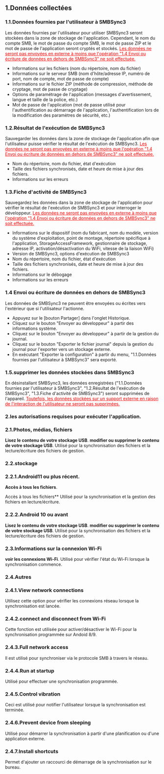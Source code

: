 ## 1.Données collectées
### 1.1.Données fournies par l'utilisateur à SMBSync3

Les données fournies par l'utilisateur pour utiliser SMBSync3 seront stockées dans la zone de stockage de l'application.
Cependant, le nom du compte SMB, le mot de passe du compte SMB, le mot de passe ZIP et le mot de passe de l'application seront cryptés et stockés.
<span style="color : red ;"><u>Les données ne seront pas envoyées en externe à moins que l'opération "1.4 Envoi ou écriture de données en dehors de SMBSync3" ne soit effectuée.</u></span>

- Informations sur les fichiers (nom du répertoire, nom du fichier)
- Informations sur le serveur SMB (nom d'hôte/adresse IP, numéro de port, nom de compte, mot de passe de compte)
- Informations sur le fichier ZIP (méthode de compression, méthode de cryptage, mot de passe de cryptage)
- Options de paramétrage de l'application (messages d'avertissement, langue et taille de la police, etc.)
- Mot de passe de l'application (mot de passe utilisé pour l'authentification au démarrage de l'application, l'authentification lors de la modification des paramètres de sécurité, etc.)

### 1.2.Résultat de l'exécution de SMBSync3

Sauvegarder les données dans la zone de stockage de l'application afin que l'utilisateur puisse vérifier le résultat de l'exécution de SMBSync3.
<span style="color : red ;"><u>Les données ne seront pas envoyées en externe à moins que l'opération "1.4 Envoi ou écriture de données en dehors de SMBSync3" ne soit effectuée.</u></span>

- Nom du répertoire, nom du fichier, état d'exécution
- Taille des fichiers synchronisés, date et heure de mise à jour des fichiers.
- Informations sur les erreurs

### 1.3.Fiche d'activité de SMBSync3

Sauvegardez les données dans la zone de stockage de l'application pour vérifier le résultat de l'exécution de SMBSync3 et pour interroger le développeur.
<span style="color : red ;"><u>Les données ne seront pas envoyées en externe à moins que l'opération "1.4 Envoi ou écriture de données en dehors de SMBSync3" ne soit effectuée.</u></span>

- Informations sur le dispositif (nom du fabricant, nom du modèle, version du système d'exploitation, point de montage, répertoire spécifique à l'application, StorageAccessFramework, gestionnaire de stockage, adresse IP, activation/désactivation du WiFi, vitesse de la liaison WiFi)
- Version de SMBSync3, options d'exécution de SMBSync3
- Nom du répertoire, nom du fichier, état d'exécution
- Taille des fichiers synchronisés, date et heure de mise à jour des fichiers.
- Informations sur le débogage
- Informations sur les erreurs

### 1.4 Envoi ou écriture de données en dehors de SMBSync3

Les données de SMBSync3 ne peuvent être envoyées ou écrites vers l'extérieur que si l'utilisateur l'actionne.

- Appuyez sur le [bouton Partager] dans l'onglet Historique.
- Cliquez sur le bouton "Envoyer au développeur" à partir des informations système.
- Cliquez sur le bouton "Envoyer au développeur" à partir de la gestion du journal.
- Cliquez sur le bouton "Exporter le fichier journal" depuis la gestion du journal pour l'exporter vers un stockage externe.
- En exécutant "Exporter la configuration" à partir du menu, "1.1.Données fournies par l'utilisateur à SMBSync3" sera exporté.

### 1.5.supprimer les données stockées dans SMBSync3

En désinstallant SMBSync3, les données enregistrées ("1.1.Données fournies par l'utilisateur à SMBSync3", "1.2.Résultat de l'exécution de SMBSync3", "1.3.Fiche d'activité de SMBSync3") seront supprimées de l'appareil.
<span style="color: red;"><u>Toutefois, les données stockées sur un support externe en raison de l'interaction de l'utilisateur ne seront pas supprimées.</u></span>

### 2.les autorisations requises pour exécuter l'application.

### 2.1.Photos, médias, fichiers
**Lisez le contenu de votre stockage USB**.
**modifier ou supprimer le contenu de votre stockage USB**.
Utilisé pour la synchronisation des fichiers et la lecture/écriture des fichiers de gestion.

### 2.2.stockage

### 2.2.1.Android11 ou plus récent.
**Accès à tous les fichiers**.

Accès à tous les fichiers** Utilisé pour la synchronisation et la gestion des fichiers en lecture/écriture.

### 2.2.2.Android 10 ou avant
**Lisez le contenu de votre stockage USB**.
**modifier ou supprimer le contenu de votre stockage USB**.
Utilisé pour la synchronisation des fichiers et la lecture/écriture des fichiers de gestion.

### 2.3.Informations sur la connexion Wi-Fi
**voir les connexions Wi-Fi**.
Utilisé pour vérifier l'état du Wi-Fi lorsque la synchronisation commence.

### 2.4.Autres
### 2.4.1.View network connections
Utilisez cette option pour vérifier les connexions réseau lorsque la synchronisation est lancée.
### 2.4.2.connect and disconnect from Wi-Fi
Cette fonction est utilisée pour activer/désactiver le Wi-Fi pour la synchronisation programmée sur Andoid 8/9.
### 2.4.3.Full network access
Il est utilisé pour synchroniser via le protocole SMB à travers le réseau.
### 2.4.4.Run at startup
Utilisé pour effectuer une synchronisation programmée.
### 2.4.5.Control vibration
Ceci est utilisé pour notifier l'utilisateur lorsque la synchronisation est terminée.
### 2.4.6.Prevent device from sleeping
Utilisé pour démarrer la synchronisation à partir d'une planification ou d'une application externe.
### 2.4.7.Install shortcuts
Permet d'ajouter un raccourci de démarrage de la synchronisation sur le bureau.
